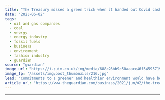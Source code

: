 ```yaml
---
title: "The Treasury missed a green trick when it handed out Covid cash | Phillip Inman"
date: "2021-06-02"
tags: 
  - oil and gas companies
  - coal
  - energy
  - energy industry
  - fossil fuels
  - business
  - environment
  - fashion industry
  - guardian
source: "guardian"
image_url: "https://i.guim.co.uk/img/media/688c26bb9c50aaace46f54595719074cdbf0a479/0_60_2000_1200/master/2000.jpg?width=460&quality=85&auto=format&fit=max&s=6300c926b07f2e1b4dd6aa3248cf8207"
image_fp: "/assets/img/post_thumbnails/216.jpg"
lead: "Commitments to a greener and healthier environment would have been a reasonable price to askWhen the government reacted to the coronavirus pandemic in 2020 with unprecedented rescue funds, ministers were urged to attach strings before the money disap..."
article_url: "https://www.theguardian.com/business/2021/jun/02/the-treasury-missed-a-green-trick-when-it-handed-out-covid-cash"
---
```


---
